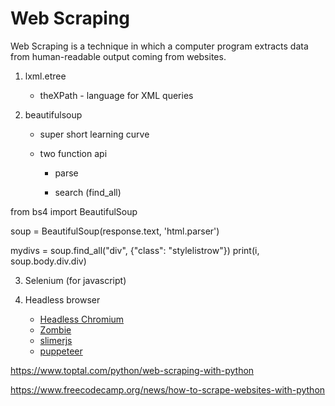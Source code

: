 # Web Scraping

Web Scraping is a technique in which a computer program extracts data from human-readable output coming from websites.

1. lxml.etree

   - theXPath - language for XML queries

2. beautifulsoup

   - super short learning curve

   - two function api

       - parse

       - search (find_all)

from bs4 import BeautifulSoup

soup = BeautifulSoup(response.text, 'html.parser')

mydivs = soup.find_all("div", {"class": "stylelistrow"})
print(i, soup.body.div.div)

3. Selenium (for javascript)

4. Headless browser
    - [Headless Chromium](https://chromium.googlesource.com/chromium/src/+/lkgr/headless/README.md)
    - [Zombie](https://github.com/assaf/zombie)
    - [slimerjs](http://slimerjs.org/)
    - [puppeteer](https://github.com/GoogleChrome/puppeteer)

<https://www.toptal.com/python/web-scraping-with-python>

<https://www.freecodecamp.org/news/how-to-scrape-websites-with-python>
